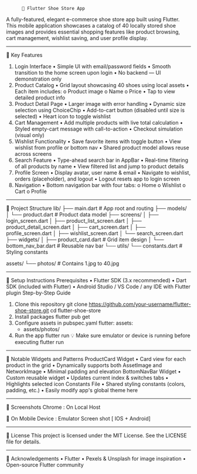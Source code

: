           👟 Flutter Shoe Store App
A fully-featured, elegant e-commerce shoe store app built using Flutter. This mobile application showcases a catalog of 40 locally stored shoe images and provides essential shopping features like product browsing, cart management, wishlist saving, and user profile display.
________________________________________
📱 Key Features
1. Login Interface
•	Simple UI with email/password fields
•	Smooth transition to the home screen upon login
•	No backend — UI demonstration only
2. Product Catalog
•	Grid layout showcasing 40 shoes using local assets
•	Each item includes:
o	Product image
o	Name
o	Price
•	Tap to view detailed product info
3. Product Detail Page
•	Larger image with error handling
•	Dynamic size selection using ChoiceChip
•	Add-to-cart button (disabled until size is selected)
•	Heart icon to toggle wishlist
4. Cart Management
•	Add multiple products with live total calculation
•	Styled empty-cart message with call-to-action
•	Checkout simulation (visual only)
5. Wishlist Functionality
•	Save favorite items with toggle button
•	View wishlist from profile or bottom nav
•	Shared product model allows reuse across screens
6. Search Feature
•	Type-ahead search bar in AppBar
•	Real-time filtering of all products by name
•	View filtered list and jump to product details
7. Profile Screen
•	Display avatar, user name & email
•	Navigate to wishlist, orders (placeholder), and logout
•	Logout resets app to login screen
8. Navigation
•	Bottom navigation bar with four tabs:
o	Home
o	Wishlist
o	Cart
o	Profile
________________________________________
📂 Project Structure
lib/
├── main.dart                  # App root and routing
├── models/
│   └── product.dart           # Product data model
├── screens/
│   ├── login_screen.dart
│   ├── product_list_screen.dart
│   ├── product_detail_screen.dart
│   ├── cart_screen.dart
│   ├── profile_screen.dart
│   ├── wishlist_screen.dart
│   └── search_screen.dart
├── widgets/
│   ├── product_card.dart      # Grid item design
│   └── bottom_nav_bar.dart    # Reusable nav bar
└── utils/
    └── constants.dart         # Styling constants

assets/
└── photos/                    # Contains 1.jpg to 40.jpg
________________________________________
🚀 Setup Instructions
Prerequisites
•	Flutter SDK (3.x recommended)
•	Dart SDK (included with Flutter)
•	Android Studio / VS Code / any IDE with Flutter plugin
Step-by-Step Guide
1.	Clone this repository
git clone https://github.com/your-username/flutter-shoe-store.git
cd flutter-shoe-store
2.	Install packages
flutter pub get
3.	Configure assets in pubspec.yaml
flutter:
  assets:
    - assets/photos/
4.	Run the app
flutter run
💡 Make sure emulator or device is running before executing flutter run
________________________________________
🧩 Notable Widgets and Patterns
ProductCard Widget
•	Card view for each product in the grid
•	Dynamically supports both AssetImage and NetworkImage
•	Minimal padding and elevation
BottomNavBar Widget
•	Custom reusable widget
•	Updates current index & switches tabs
•	Highlights selected icon
Constants File
•	Shared styling constants (colors, padding, etc.)
•	Easily modify app's global theme here
________________________________________
📸 Screenshots
Chrome : On Local Host 
   
 
	On Mobile Device : Emulator Screen shot [ IOS + Android]
                       

                                                               


________________________________________
📄 License
This project is licensed under the MIT License. See the LICENSE file for details.
________________________________________
🙌 Acknowledgements
•	Flutter
•	Pexels & Unsplash for image inspiration
•	Open-source Flutter community



